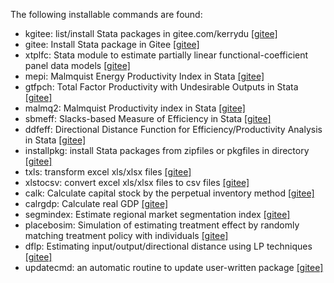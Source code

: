 The following installable commands are found:

* kgitee: list/install Stata packages in gitee.com/kerrydu [[gitee]](https://gitee.com/kerrydu/kgitee/raw/master)
* gitee: Install Stata package in Gitee [[gitee]](https://gitee.com/kerrydu/gitee/raw/master)
* xtplfc: Stata  module to estimate partially linear functional-coefficient panel data models  [[gitee]](https://gitee.com/kerrydu/xtplfc_Stata/raw/master)
* mepi: Malmquist Energy Productivity Index in Stata [[gitee]](https://gitee.com/kerrydu/mepi/raw/master)
* gtfpch: Total Factor Productivity with Undesirable Outputs in Stata [[gitee]](https://gitee.com/kerrydu/gtfpch/raw/master)
* malmq2: Malmquist Productivity index in Stata  [[gitee]](https://gitee.com/kerrydu/malmq2/raw/master)
* sbmeff: Slacks-based Measure of Efficiency in Stata  [[gitee]](https://gitee.com/kerrydu/sbmeff/raw/master)
* ddfeff: Directional Distance Function for Efficiency/Productivity Analysis in Stata [[gitee]](https://gitee.com/kerrydu/ddfeff/raw/master)
* installpkg: install Stata packages from zipfiles or pkgfiles in directory [[gitee]](https://gitee.com/kerrydu/gitee/raw/master/installpkg)
* txls: transform excel xls/xlsx files [[gitee]](https://gitee.com/kerrydu/clearpsdinexcel/raw/master)
* xlstocsv:  convert excel xls/xlsx files to csv files [[gitee]](https://gitee.com/kerrydu/clearpsdinexcel/raw/master)
* calk: Calculate capital stock by the perpetual inventory method [[gitee]](https://gitee.com/kerrydu/statamacroe/raw/master/)
* calrgdp: Calculate real GDP  [[gitee]](https://gitee.com/kerrydu/statamacroe/raw/master/)
* segmindex: Estimate regional market segmentation index  [[gitee]](https://gitee.com/kerrydu/statamacroe/raw/master/)
* placebosim: Simulation of estimating treatment effect by randomly matching treatment policy with individuals  [[gitee]](https://gitee.com/kerrydu/statamacroe/raw/master/)
* dflp: Estimating input/output/directional distance using LP techniques  [[gitee]](https://gitee.com/kerrydu/dflp/raw/master/)
* updatecmd: an automatic routine  to update user-written package  [[gitee]](https://gitee.com/kerrydu/kgitee/raw/master)
